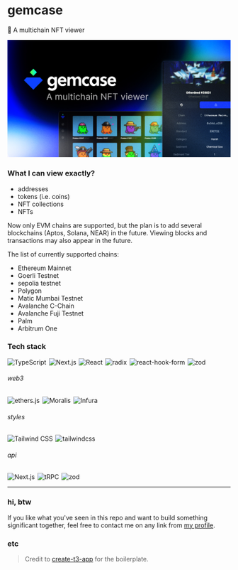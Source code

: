 # gemcase
💎 A multichain NFT viewer

![gemcase cover](./public/img/cover.jpg)

### What I can view exactly?

- addresses
- tokens (i.e. coins)
- NFT collections
- NFTs

Now only EVM chains are supported, but the plan is to add several blockchains (Aptos, Solana, NEAR) in the future. Viewing blocks and transactions may also appear in the future.

The list of currently supported chains:
- Ethereum Mainnet
- Goerli Testnet
- sepolia testnet
- Polygon
- Matic Mumbai Testnet
- Avalanche C-Chain
- Avalanche Fuji Testnet
- Palm
- Arbitrum One


### Tech stack

<div style="display: flex; gap: 6px;">
  <img alt="TypeScript" src="https://img.shields.io/badge/TypeScript-%232f74c0.svg?&logo=typescript&logoColor=white" />
  <img alt="Next.js" src="https://img.shields.io/badge/Next.js-%23242431.svg?logo=next.js&logoColor=white" />
  <img alt="React" src="https://img.shields.io/badge/React-%236bb9e6.svg?logo=react&logoColor=white" />
  <img alt="radix" src="https://img.shields.io/badge/Radix%20UI-%23242431.svg" />
  <img alt="react-hook-form" src="https://img.shields.io/badge/react--hook--form-%23ec5990.svg" />
  <img alt="zod" src="https://img.shields.io/badge/Zod-%233068b7.svg?logo=zod" />
</div>

###### web3
<div style="display: flex; gap: 6px;">
  <img alt="ethers.js" src="https://img.shields.io/badge/ethers.js-%23242431.svg?logo=ethereum&logoColor=white" />
  <img alt="Moralis" src="https://img.shields.io/badge/Moralis-%231abee6.svg" />
  <img alt="Infura" src="https://img.shields.io/badge/Infura-%23ff5833.svg" />
</div>

###### styles
<div style="display: flex; gap: 6px;">
  <img alt="Tailwind CSS" src="https://img.shields.io/badge/Tailwind%20CSS-%2357a7e1.svg?logo=tailwindcss&logoColor=white" />
  <img alt="tailwindcss" src="https://img.shields.io/badge/Sass-%23ce649a.svg?logo=sass&logoColor=white" />
</div>

###### api
<div style="display: flex; gap: 6px;">
  <img alt="Next.js" src="https://img.shields.io/badge/Next.js-%23242431.svg?logo=next.js&logoColor=white" />
  <img alt="tRPC" src="https://img.shields.io/badge/tRPC-%23327db9.svg?logo=trpc&logoColor=white" />
  <img alt="zod" src="https://img.shields.io/badge/Zod-%233068b7.svg?logo=zod" />
</div>

---

### hi, btw

If you like what you've seen in this repo and want to build something significant together, feel free to contact me on any link from [my profile](https://github.com/pyncz).

### etc

> Credit to [create-t3-app](https://github.com/t3-oss/create-t3-app) for the boilerplate.
